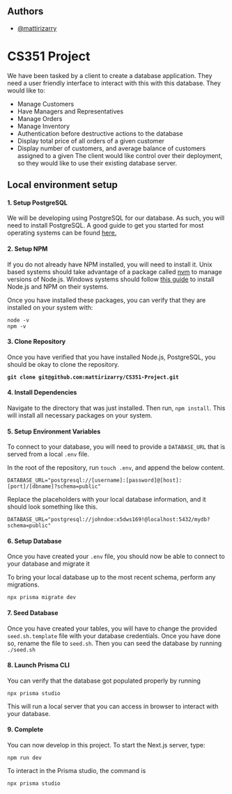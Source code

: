## Authors

- [@mattirizarry](https://www.github.com/mattirizarry)

# CS351 Project

We have been tasked by a client to create a database application. They need a user friendly interface to interact with this with this database. They would like to:

- Manage Customers
- Have Managers and Representatives
- Manage Orders
- Manage Inventory
- Authentication before destructive actions to the database
- Display total price of all orders of a given customer
- Display number of customers, and average balance of customers assigned to a given
  The client would like control over their deployment, so they would like to use their existing database server.

## Local environment setup

#### 1. Setup PostgreSQL

We will be developing using PostgreSQL for our database. As such, you will need to install PostgreSQL. A good guide to get you started for most operating systems can be found [here.](https://www.timescale.com/blog/how-to-install-psql-on-mac-ubuntu-debian-windows/)

#### 2. Setup NPM

If you do not already have NPM installed, you will need to install it. Unix based systems should take advantage of a package called [nvm](https://github.com/nvm-sh/nvm) to manage versions of Node.js. Windows systems should follow [this guide](https://learn.microsoft.com/en-us/windows/dev-environment/javascript/nodejs-on-windows) to install Node.js and NPM on their systems.

Once you have installed these packages, you can verify that they are installed on your system with:

```
node -v
npm -v
```

#### 3. Clone Repository

Once you have verified that you have installed Node.js, PostgreSQL, you should be okay to clone the repository.

**`git clone git@github.com:mattirizarry/CS351-Project.git`**

#### 4. Install Dependencies

Navigate to the directory that was just installed. Then run, `npm install`. This will install all necessary packages on your system.

#### 5. Setup Environment Variables

To connect to your database, you will need to provide a `DATABASE_URL` that is served from a local `.env` file.

In the root of the repository, run `touch .env`, and append the below content.

```
DATABASE_URL="postgresql://[username]:[password]@[host]:[port]/[dbname]?schema=public"
```

Replace the placeholders with your local database information, and it should look something like this.

```
DATABASE_URL="postgresql://johndoe:x5dws169!@localhost:5432/mydb?schema=public"
```

#### 6. Setup Database

Once you have created your `.env` file, you should now be able to connect to your database and migrate it

To bring your local database up to the most recent schema, perform any migrations.

```
npx prisma migrate dev
```

#### 7. Seed Database

Once you have created your tables, you will have to change the provided `seed.sh.template` file with your database credentials. Once you have done so, rename the file to `seed.sh`. Then you can seed the database by running `./seed.sh`

#### 8. Launch Prisma CLI

You can verify that the database got populated properly by running

```
npx prisma studio
```

This will run a local server that you can access in browser to interact with your database.

#### 9. Complete

You can now develop in this project. To start the Next.js server, type:

```
npm run dev
```

To interact in the Prisma studio, the command is

```
npx prisma studio
```
